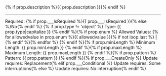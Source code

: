 {% if prop.description %}{{ prop.description }}{% endif %}

---

Required: {% if prop.___IsRequired %}{{ prop.___IsRequired }}{% else %}No{% endif %}  {% if prop.type != 'object' %}
Type: {{ prop.type|capitalize }}  {% endif %}{% if prop.enum %}
Allowed Values: {% for allowedvalue in prop.enum %}{{ allowedvalue }}{% if not loop.last %} | {% endif %}{% endfor %}  {% endif %}{% if prop.minLength %}
Minimum Length: {{ prop.minLength }}  {% endif %}{% if prop.maxLength %}
Maximum Length: {{ prop.maxLength }}  {% endif %}{% if prop.pattern %}
Pattern: {{ prop.pattern }}  {% endif %}{% if prop.___CreateOnly %}
Update requires: Replacement{% elif prop.___Conditional %}
Update requires: Some interruptions{% else %}
Update requires: No interruption{% endif %}
